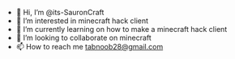- 👋 Hi, I’m @its-SauronCraft
- 👀 I’m interested in minecraft hack client 
- 🌱 I’m currently learning on how to make a minecraft hack client 
- 💞️ I’m looking to collaborate on minecraft
- 📫 How to reach me tabnoob28@gmail.com


<!---
its-SauronCraft/its-SauronCraft is a ✨ special ✨ repository because its `README.md` (this file) appears on your GitHub profile.
You can click the Preview link to take a look at your changes.
--->
